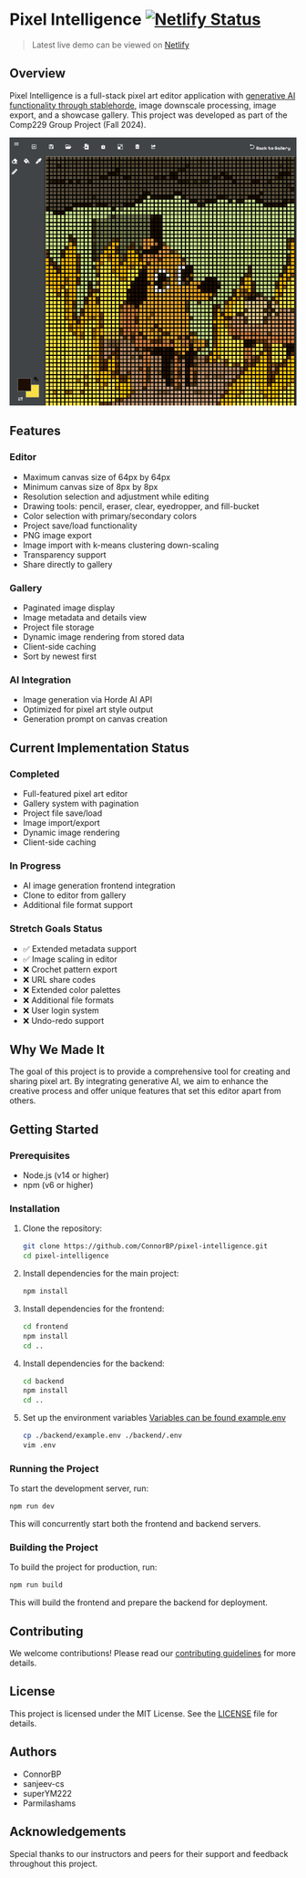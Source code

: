 # Pixel Intelligence [![Netlify Status](https://api.netlify.com/api/v1/badges/e2ce0974-8673-4cd8-bc26-cbcb41fe36e6/deploy-status)](https://app.netlify.com/sites/229-pixelai/deploys)


> Latest live demo can be viewed on [Netlify](https://229-pixelai.netlify.app)

## Overview

Pixel Intelligence is a full-stack pixel art editor application with [generative AI functionality through stablehorde](https://stablehorde.net/), image downscale processing, image export, and a showcase gallery. This project was developed as part of the Comp229 Group Project (Fall 2024).

![picture of the editor page](./docs/this_is_fine.png)

## Features

### Editor
- Maximum canvas size of 64px by 64px
- Minimum canvas size of 8px by 8px
- Resolution selection and adjustment while editing
- Drawing tools: pencil, eraser, clear, eyedropper, and fill-bucket
- Color selection with primary/secondary colors
- Project save/load functionality
- PNG image export
- Image import with k-means clustering down-scaling
- Transparency support
- Share directly to gallery

### Gallery
- Paginated image display
- Image metadata and details view
- Project file storage
- Dynamic image rendering from stored data
- Client-side caching
- Sort by newest first

### AI Integration
- Image generation via Horde AI API
- Optimized for pixel art style output
- Generation prompt on canvas creation

## Current Implementation Status

### Completed
- Full-featured pixel art editor
- Gallery system with pagination
- Project file save/load
- Image import/export
- Dynamic image rendering
- Client-side caching

### In Progress
- AI image generation frontend integration
- Clone to editor from gallery
- Additional file format support

### Stretch Goals Status
- ✅ Extended metadata support
- ✅ Image scaling in editor
- ❌ Crochet pattern export
- ❌ URL share codes
- ❌ Extended color palettes  
- ❌ Additional file formats
- ❌ User login system
- ❌ Undo-redo support

## Why We Made It

The goal of this project is to provide a comprehensive tool for creating and sharing pixel art. By integrating generative AI, we aim to enhance the creative process and offer unique features that set this editor apart from others.

## Getting Started

### Prerequisites

- Node.js (v14 or higher)
- npm (v6 or higher)

### Installation

1. Clone the repository:
    ```sh
    git clone https://github.com/ConnorBP/pixel-intelligence.git
    cd pixel-intelligence
    ```

2. Install dependencies for the main project:
    ```sh
    npm install
    ```

3. Install dependencies for the frontend:
    ```sh
    cd frontend
    npm install
    cd ..
    ```

4. Install dependencies for the backend:
    ```sh
    cd backend
    npm install
    cd ..
    ```

5. Set up the environment variables
    [Variables can be found example.env](./backend/example.env)
    ```sh
    cp ./backend/example.env ./backend/.env
    vim .env
    ```

### Running the Project

To start the development server, run:
```sh
npm run dev
```

This will concurrently start both the frontend and backend servers.

### Building the Project

To build the project for production, run:
```sh
npm run build
```

This will build the frontend and prepare the backend for deployment.

## Contributing

We welcome contributions! Please read our [contributing guidelines](CONTRIBUTING.md) for more details.

## License

This project is licensed under the MIT License. See the [LICENSE](LICENSE) file for details.

## Authors

- ConnorBP
- sanjeev-cs
- superYM222
- Parmilashams

## Acknowledgements

Special thanks to our instructors and peers for their support and feedback throughout this project.
